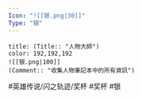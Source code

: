 ```yaml
---
Icon: "![[银.png|30]]"
Type: "银"
---
```

```ad-ed-sen-1-silver
title: (Title:: "人物大師")
color: 192,192,192
![[银.png|100]]
(Comment:: "收集人物筆記本中的所有資訊")
```

#英雄传说/闪之轨迹/奖杯  #奖杯 #银